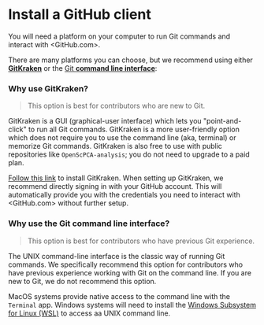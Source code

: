 # Install a GitHub client

You will need a platform on your computer to run Git commands and interact with <GitHub.com>.

There are many platforms you can choose, but we recommend using either [**GitKraken**](https://www.gitkraken.com/) or the [Git **command line interface**](https://git-scm.com/book/en/v2/Getting-Started-The-Command-Line):

### Why use GitKraken?

> This option is best for contributors who are new to Git.

GitKraken is a GUI (graphical-user interface) which lets you "point-and-click" to run all Git commands.
GitKraken is a more user-friendly option which does not require you to use the command line (aka, terminal) or memorize Git commands.
GitKraken is also free to use with public repositories like `OpenScPCA-analysis`; you do not need to upgrade to a paid plan.

[Follow this link](https://www.gitkraken.com/download) to install GitKraken.
When setting up GitKraken, we recommend directly signing in with your GitHub account.
This will automatically provide you with the credentials you need to interact with <GitHub.com> without further setup.

### Why use the Git command line interface?

> This option is best for contributors who have previous Git experience.

The UNIX command-line interface is the classic way of running Git commands.
We specifically recommend this option for contributors who have previous experience working with Git on the command line.
If you are new to Git, we do not recommend this option.

MacOS systems provide native access to the command line with the `Terminal` app.
Windows systems will need to install the [Windows Subsystem for Linux (WSL)](https://learn.microsoft.com/en-us/windows/wsl/install) to access aa UNIX command line.
